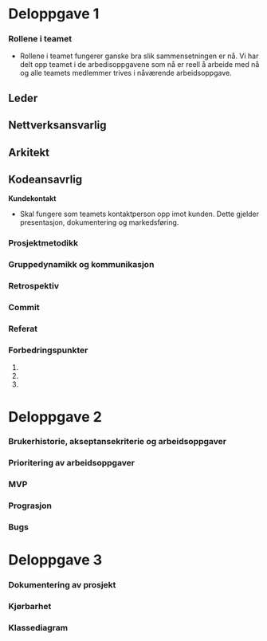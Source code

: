 # Deloppgave 1

### Rollene i teamet
- Rollene i teamet fungerer ganske bra slik sammensetningen er nå. Vi har delt opp teamet i de arbedisoppgavene som nå er reell å arbeide med nå og alle teamets medlemmer trives i nåværende arbeidsoppgave.

**Leder**
- 

**Nettverksansvarlig**
-

**Arkitekt**
-

**Kodeansavrlig**
-

**Kundekontakt**
- Skal fungere som teamets kontaktperson opp imot kunden. Dette gjelder presentasjon, dokumentering og markedsføring.

### Prosjektmetodikk


### Gruppedynamikk og kommunikasjon


### Retrospektiv


### Commit


### Referat


### Forbedringspunkter
1.
2.
3. 


# Deloppgave 2

### Brukerhistorie, akseptansekriterie og arbeidsoppgaver


### Prioritering av arbeidsoppgaver


### MVP


### Prograsjon


### Bugs



# Deloppgave 3

### Dokumentering av prosjekt

### Kjørbarhet


### Klassediagram


### 
